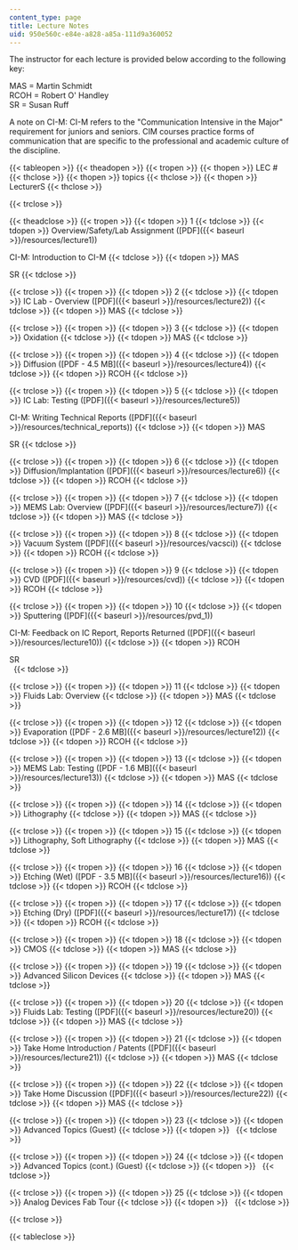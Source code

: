 ```yaml
---
content_type: page
title: Lecture Notes
uid: 950e560c-e84e-a828-a85a-111d9a360052
---
```


The instructor for each lecture is provided below according to the following key:

MAS = Martin Schmidt  
RCOH = Robert O' Handley  
SR = Susan Ruff

A note on CI-M: CI-M refers to the "Communication Intensive in the Major" requirement for juniors and seniors. CIM courses practice forms of communication that are specific to the professional and academic culture of the discipline.

{{< tableopen >}}
{{< theadopen >}}
{{< tropen >}}
{{< thopen >}}
LEC #
{{< thclose >}}
{{< thopen >}}
topics
{{< thclose >}}
{{< thopen >}}
LecturerS
{{< thclose >}}

{{< trclose >}}

{{< theadclose >}}
{{< tropen >}}
{{< tdopen >}}
1
{{< tdclose >}}
{{< tdopen >}}
Overview/Safety/Lab Assignment ([PDF]({{< baseurl >}}/resources/lecture1))  
  
CI-M: Introduction to CI-M
{{< tdclose >}}
{{< tdopen >}}
MAS  
  
SR
{{< tdclose >}}

{{< trclose >}}
{{< tropen >}}
{{< tdopen >}}
2
{{< tdclose >}}
{{< tdopen >}}
IC Lab - Overview ([PDF]({{< baseurl >}}/resources/lecture2))
{{< tdclose >}}
{{< tdopen >}}
MAS
{{< tdclose >}}

{{< trclose >}}
{{< tropen >}}
{{< tdopen >}}
3
{{< tdclose >}}
{{< tdopen >}}
Oxidation
{{< tdclose >}}
{{< tdopen >}}
MAS
{{< tdclose >}}

{{< trclose >}}
{{< tropen >}}
{{< tdopen >}}
4
{{< tdclose >}}
{{< tdopen >}}
Diffusion ([PDF - 4.5 MB]({{< baseurl >}}/resources/lecture4))
{{< tdclose >}}
{{< tdopen >}}
RCOH
{{< tdclose >}}

{{< trclose >}}
{{< tropen >}}
{{< tdopen >}}
5
{{< tdclose >}}
{{< tdopen >}}
IC Lab: Testing ([PDF]({{< baseurl >}}/resources/lecture5))  
  
CI-M: Writing Technical Reports ([PDF]({{< baseurl >}}/resources/technical_reports))
{{< tdclose >}}
{{< tdopen >}}
MAS  
  
SR
{{< tdclose >}}

{{< trclose >}}
{{< tropen >}}
{{< tdopen >}}
6
{{< tdclose >}}
{{< tdopen >}}
Diffusion/Implantation ([PDF]({{< baseurl >}}/resources/lecture6))
{{< tdclose >}}
{{< tdopen >}}
RCOH
{{< tdclose >}}

{{< trclose >}}
{{< tropen >}}
{{< tdopen >}}
7
{{< tdclose >}}
{{< tdopen >}}
MEMS Lab: Overview ([PDF]({{< baseurl >}}/resources/lecture7))
{{< tdclose >}}
{{< tdopen >}}
MAS
{{< tdclose >}}

{{< trclose >}}
{{< tropen >}}
{{< tdopen >}}
8
{{< tdclose >}}
{{< tdopen >}}
Vacuum System ([PDF]({{< baseurl >}}/resources/vacsci))
{{< tdclose >}}
{{< tdopen >}}
RCOH
{{< tdclose >}}

{{< trclose >}}
{{< tropen >}}
{{< tdopen >}}
9
{{< tdclose >}}
{{< tdopen >}}
CVD ([PDF]({{< baseurl >}}/resources/cvd))
{{< tdclose >}}
{{< tdopen >}}
RCOH
{{< tdclose >}}

{{< trclose >}}
{{< tropen >}}
{{< tdopen >}}
10
{{< tdclose >}}
{{< tdopen >}}
Sputtering ([PDF]({{< baseurl >}}/resources/pvd_1))  
  
CI-M: Feedback on IC Report, Reports Returned ([PDF]({{< baseurl >}}/resources/lecture10))
{{< tdclose >}}
{{< tdopen >}}
RCOH  
  
SR  
 
{{< tdclose >}}

{{< trclose >}}
{{< tropen >}}
{{< tdopen >}}
11
{{< tdclose >}}
{{< tdopen >}}
Fluids Lab: Overview
{{< tdclose >}}
{{< tdopen >}}
MAS
{{< tdclose >}}

{{< trclose >}}
{{< tropen >}}
{{< tdopen >}}
12
{{< tdclose >}}
{{< tdopen >}}
Evaporation ([PDF - 2.6 MB]({{< baseurl >}}/resources/lecture12))
{{< tdclose >}}
{{< tdopen >}}
RCOH
{{< tdclose >}}

{{< trclose >}}
{{< tropen >}}
{{< tdopen >}}
13
{{< tdclose >}}
{{< tdopen >}}
MEMS Lab: Testing ([PDF - 1.6 MB]({{< baseurl >}}/resources/lecture13))
{{< tdclose >}}
{{< tdopen >}}
MAS
{{< tdclose >}}

{{< trclose >}}
{{< tropen >}}
{{< tdopen >}}
14
{{< tdclose >}}
{{< tdopen >}}
Lithography
{{< tdclose >}}
{{< tdopen >}}
MAS
{{< tdclose >}}

{{< trclose >}}
{{< tropen >}}
{{< tdopen >}}
15
{{< tdclose >}}
{{< tdopen >}}
Lithography, Soft Lithography
{{< tdclose >}}
{{< tdopen >}}
MAS
{{< tdclose >}}

{{< trclose >}}
{{< tropen >}}
{{< tdopen >}}
16
{{< tdclose >}}
{{< tdopen >}}
Etching (Wet) ([PDF - 3.5 MB]({{< baseurl >}}/resources/lecture16))
{{< tdclose >}}
{{< tdopen >}}
RCOH
{{< tdclose >}}

{{< trclose >}}
{{< tropen >}}
{{< tdopen >}}
17
{{< tdclose >}}
{{< tdopen >}}
Etching (Dry) ([PDF]({{< baseurl >}}/resources/lecture17))
{{< tdclose >}}
{{< tdopen >}}
RCOH
{{< tdclose >}}

{{< trclose >}}
{{< tropen >}}
{{< tdopen >}}
18
{{< tdclose >}}
{{< tdopen >}}
CMOS
{{< tdclose >}}
{{< tdopen >}}
MAS
{{< tdclose >}}

{{< trclose >}}
{{< tropen >}}
{{< tdopen >}}
19
{{< tdclose >}}
{{< tdopen >}}
Advanced Silicon Devices
{{< tdclose >}}
{{< tdopen >}}
MAS
{{< tdclose >}}

{{< trclose >}}
{{< tropen >}}
{{< tdopen >}}
20
{{< tdclose >}}
{{< tdopen >}}
Fluids Lab: Testing ([PDF]({{< baseurl >}}/resources/lecture20))
{{< tdclose >}}
{{< tdopen >}}
MAS
{{< tdclose >}}

{{< trclose >}}
{{< tropen >}}
{{< tdopen >}}
21
{{< tdclose >}}
{{< tdopen >}}
Take Home Introduction / Patents ([PDF]({{< baseurl >}}/resources/lecture21))
{{< tdclose >}}
{{< tdopen >}}
MAS
{{< tdclose >}}

{{< trclose >}}
{{< tropen >}}
{{< tdopen >}}
22
{{< tdclose >}}
{{< tdopen >}}
Take Home Discussion ([PDF]({{< baseurl >}}/resources/lecture22))
{{< tdclose >}}
{{< tdopen >}}
MAS
{{< tdclose >}}

{{< trclose >}}
{{< tropen >}}
{{< tdopen >}}
23
{{< tdclose >}}
{{< tdopen >}}
Advanced Topics (Guest)
{{< tdclose >}}
{{< tdopen >}}
 
{{< tdclose >}}

{{< trclose >}}
{{< tropen >}}
{{< tdopen >}}
24
{{< tdclose >}}
{{< tdopen >}}
Advanced Topics (cont.) (Guest)
{{< tdclose >}}
{{< tdopen >}}
 
{{< tdclose >}}

{{< trclose >}}
{{< tropen >}}
{{< tdopen >}}
25
{{< tdclose >}}
{{< tdopen >}}
Analog Devices Fab Tour
{{< tdclose >}}
{{< tdopen >}}
 
{{< tdclose >}}

{{< trclose >}}

{{< tableclose >}}